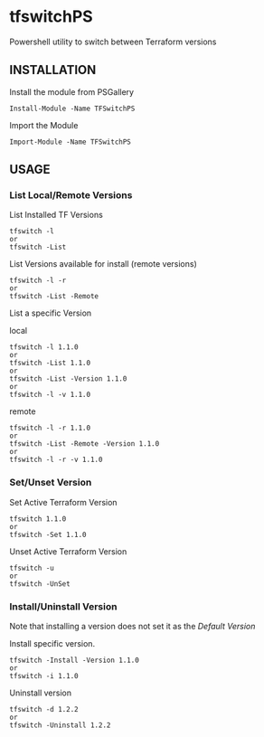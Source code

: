 # tfswitchPS

Powershell utility to switch between Terraform versions

## INSTALLATION

Install the module from PSGallery

    Install-Module -Name TFSwitchPS

Import the Module

    Import-Module -Name TFSwitchPS

## USAGE

### List Local/Remote Versions

List Installed TF Versions

    tfswitch -l
    or
    tfswitch -List

List Versions available for install (remote versions)

    tfswitch -l -r
    or
    tfswitch -List -Remote

List a specific Version

local

    tfswitch -l 1.1.0
    or
    tfswitch -List 1.1.0
    or
    tfswitch -List -Version 1.1.0
    or
    tfswitch -l -v 1.1.0

remote

    tfswitch -l -r 1.1.0
    or
    tfswitch -List -Remote -Version 1.1.0
    or
    tfswitch -l -r -v 1.1.0

### Set/Unset Version

Set Active Terraform Version

    tfswitch 1.1.0
    or
    tfswitch -Set 1.1.0

Unset Active Terraform Version

    tfswitch -u
    or
    tfswitch -UnSet

### Install/Uninstall Version

Note that installing a version does not set it as the *Default Version*

Install specific version.

    tfswitch -Install -Version 1.1.0
    or
    tfswitch -i 1.1.0

Uninstall version

    tfswitch -d 1.2.2
    or
    tfswitch -Uninstall 1.2.2
